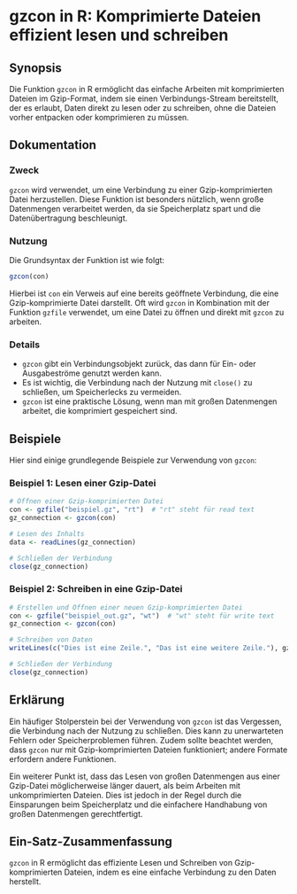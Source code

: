 <!--
Meta Description: # gzcon in R: Komprimierte Dateien effizient lesen und schreiben ## Synopsis Die Funktion `gzcon` in R ermöglicht das einfache Arbeiten mit komprimier...
Meta Keywords: gzcon, die, gzip, ist, der
-->

# gzcon in R: Komprimierte Dateien effizient lesen und schreiben

## Synopsis
Die Funktion `gzcon` in R ermöglicht das einfache Arbeiten mit komprimierten Dateien im Gzip-Format, indem sie einen Verbindungs-Stream bereitstellt, der es erlaubt, Daten direkt zu lesen oder zu schreiben, ohne die Dateien vorher entpacken oder komprimieren zu müssen.

## Dokumentation
### Zweck
`gzcon` wird verwendet, um eine Verbindung zu einer Gzip-komprimierten Datei herzustellen. Diese Funktion ist besonders nützlich, wenn große Datenmengen verarbeitet werden, da sie Speicherplatz spart und die Datenübertragung beschleunigt.

### Nutzung
Die Grundsyntax der Funktion ist wie folgt:

```R
gzcon(con)
```

Hierbei ist `con` ein Verweis auf eine bereits geöffnete Verbindung, die eine Gzip-komprimierte Datei darstellt. Oft wird `gzcon` in Kombination mit der Funktion `gzfile` verwendet, um eine Datei zu öffnen und direkt mit `gzcon` zu arbeiten.

### Details
- `gzcon` gibt ein Verbindungsobjekt zurück, das dann für Ein- oder Ausgabeströme genutzt werden kann.
- Es ist wichtig, die Verbindung nach der Nutzung mit `close()` zu schließen, um Speicherlecks zu vermeiden.
- `gzcon` ist eine praktische Lösung, wenn man mit großen Datenmengen arbeitet, die komprimiert gespeichert sind.

## Beispiele
Hier sind einige grundlegende Beispiele zur Verwendung von `gzcon`:

### Beispiel 1: Lesen einer Gzip-Datei

```R
# Öffnen einer Gzip-komprimierten Datei
con <- gzfile("beispiel.gz", "rt")  # "rt" steht für read text
gz_connection <- gzcon(con)

# Lesen des Inhalts
data <- readLines(gz_connection)

# Schließen der Verbindung
close(gz_connection)
```

### Beispiel 2: Schreiben in eine Gzip-Datei

```R
# Erstellen und Öffnen einer neuen Gzip-komprimierten Datei
con <- gzfile("beispiel_out.gz", "wt")  # "wt" steht für write text
gz_connection <- gzcon(con)

# Schreiben von Daten
writeLines(c("Dies ist eine Zeile.", "Das ist eine weitere Zeile."), gz_connection)

# Schließen der Verbindung
close(gz_connection)
```

## Erklärung
Ein häufiger Stolperstein bei der Verwendung von `gzcon` ist das Vergessen, die Verbindung nach der Nutzung zu schließen. Dies kann zu unerwarteten Fehlern oder Speicherproblemen führen. Zudem sollte beachtet werden, dass `gzcon` nur mit Gzip-komprimierten Dateien funktioniert; andere Formate erfordern andere Funktionen.

Ein weiterer Punkt ist, dass das Lesen von großen Datenmengen aus einer Gzip-Datei möglicherweise länger dauert, als beim Arbeiten mit unkomprimierten Dateien. Dies ist jedoch in der Regel durch die Einsparungen beim Speicherplatz und die einfachere Handhabung von großen Datenmengen gerechtfertigt.

## Ein-Satz-Zusammenfassung
`gzcon` in R ermöglicht das effiziente Lesen und Schreiben von Gzip-komprimierten Dateien, indem es eine einfache Verbindung zu den Daten herstellt.